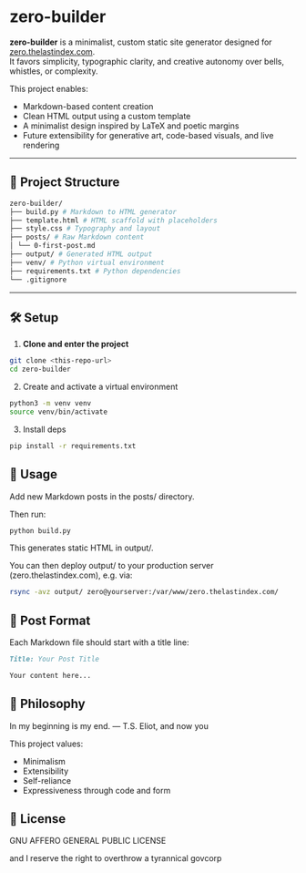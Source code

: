 # zero-builder

**zero-builder** is a minimalist, custom static site generator designed for [zero.thelastindex.com](https://zero.thelastindex.com).  
It favors simplicity, typographic clarity, and creative autonomy over bells, whistles, or complexity.

This project enables:
- Markdown-based content creation
- Clean HTML output using a custom template
- A minimalist design inspired by LaTeX and poetic margins
- Future extensibility for generative art, code-based visuals, and live rendering

---

## 🧱 Project Structure

```bash
zero-builder/
├── build.py # Markdown to HTML generator
├── template.html # HTML scaffold with placeholders
├── style.css # Typography and layout
├── posts/ # Raw Markdown content
│ └── 0-first-post.md
├── output/ # Generated HTML output
├── venv/ # Python virtual environment
├── requirements.txt # Python dependencies
└── .gitignore
```

---

## 🛠️ Setup

1. **Clone and enter the project**

```bash
git clone <this-repo-url>
cd zero-builder
```

2. Create and activate a virtual environment

```bash
python3 -m venv venv
source venv/bin/activate
```

3. Install deps

```bash
pip install -r requirements.txt
```

## 🚀 Usage

Add new Markdown posts in the posts/ directory.

Then run:

```bash
python build.py
```

This generates static HTML in output/.

You can then deploy output/ to your production server (zero.thelastindex.com), e.g. via:

```bash
rsync -avz output/ zero@yourserver:/var/www/zero.thelastindex.com/
```

## 📜 Post Format

Each Markdown file should start with a title line:

```markdown
Title: Your Post Title

Your content here...
```

## 🧠 Philosophy

In my beginning is my end.
— T.S. Eliot, and now you

This project values:

* Minimalism
* Extensibility
* Self-reliance
* Expressiveness through code and form

## 📎 License
GNU AFFERO GENERAL PUBLIC LICENSE

and I reserve the right to overthrow a tyrannical govcorp
